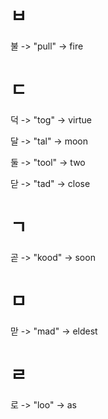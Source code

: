 # ㅂ

불 -> "pull" -> fire

# ㄷ

덕 -> "tog" -> virtue

달 -> "tal" -> moon

둘 -> "tool" -> two

닫 -> "tad" -> close

# ㄱ

곧 -> "kood" -> soon

# ㅁ

맏 -> "mad" -> eldest

# ㄹ

로 -> "loo" -> as